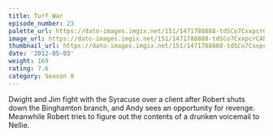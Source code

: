 ```yaml
---
title: Turf War
episode_number: 23
palette_url: https://dato-images.imgix.net/151/1471788888-tdSCo7CxxpcrCAhk7duKXIPWnWn.jpg?ixlib=rb-1.1.0&ch=DPR%2CWidth&auto=enhance&palette=json
image_url: https://dato-images.imgix.net/151/1471788888-tdSCo7CxxpcrCAhk7duKXIPWnWn.jpg?ixlib=rb-1.1.0&ch=DPR%2CWidth&auto=compress%2Cformat&w=500
thumbnail_url: https://dato-images.imgix.net/151/1471788888-tdSCo7CxxpcrCAhk7duKXIPWnWn.jpg?ixlib=rb-1.1.0&ch=DPR%2CWidth&auto=enhance&w=500&h=280&fit=crop&fm=jpg
date: '2012-05-03'
weight: 169
rating: 7.6
category: Season 8
---
```


Dwight and Jim fight with the Syracuse over a client after Robert shuts down the Binghamton branch, and Andy sees an opportunity for revenge. Meanwhile Robert tries to figure out the contents of a drunken voicemail to Nellie.